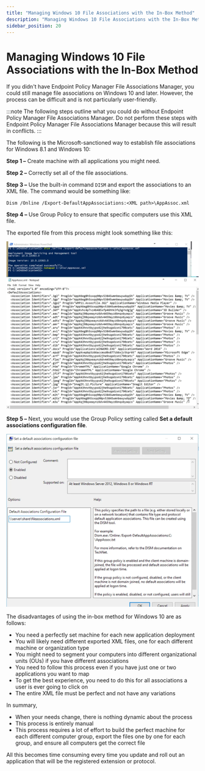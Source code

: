 ```yaml
---
title: "Managing Windows 10 File Associations with the In-Box Method"
description: "Managing Windows 10 File Associations with the In-Box Method"
sidebar_position: 20
---
```


# Managing Windows 10 File Associations with the In-Box Method

If you didn't have Endpoint Policy Manager File Associations Manager, you could still manage
file associations on Windows 10 and later. However, the process can be difficult and is not
particularly user-friendly.

:::note
The following steps outline what you could do without Endpoint Policy Manager File
Associations Manager. Do not perform these steps with Endpoint Policy Manager File Associations
Manager because this will result in conflicts.
:::


The following is the Microsoft-sanctioned way to establish file associations for Windows 8.1 and
Windows 10:

**Step 1 –** Create machine with all applications you might need.

**Step 2 –** Correctly set all of the file associations.

**Step 3 –** Use the built-in command `DISM` and export the associations to an XML file. The command
would be something like:

```
Dism /Online /Export-DefaultAppAssociations:<XML path>\AppAssoc.xml
```

**Step 4 –** Use Group Policy to ensure that specific computers use this XML file.

The exported file from this process might look something like this:

![about_policypak_file_associations_2](../assets/about_endpointpolicymanager_file_associations_2.webp)

**Step 5 –** Next, you would use the Group Policy setting called **Set a default associations
configuration file**.

![about_policypak_file_associations_3](../assets/about_endpointpolicymanager_file_associations_3.webp)

The disadvantages of using the in-box method for Windows 10 are as follows:

- You need a perfectly set machine for each new application deployment
- You will likely need different exported XML files, one for each different machine or organization
  type
- You might need to segment your computers into different organizational units (OUs) if you have
  different associations
- You need to follow this process even if you have just one or two applications you want to map
- To get the best experience, you need to do this for all associations a user is ever going to click
  on
- The entire XML file must be perfect and not have any variations

In summary,

- When your needs change, there is nothing dynamic about the process
- This process is entirely manual
- This process requires a lot of effort to build the perfect machine for each different computer
  group, export the files one by one for each group, and ensure all computers get the correct file

All this becomes time consuming every time you update and roll out an application that will be the
registered extension or protocol.
